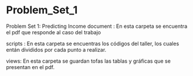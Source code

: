 # Problem_Set_1
Problem Set 1: Predicting Income
document : En esta carpeta se encuentra el pdf que responde al caso del trabajo

scripts : En esta carpeta se encuentras los códigos del taller, los cuales entán divididos por cada punto a realizar.

views: En esta carpeta se guardan tofas las tablas y gráficas que se presentan en el pdf.
